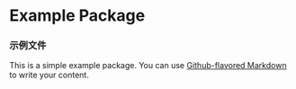 # Example Package
### 示例文件
This is a simple example package. You can use
[Github-flavored Markdown](https://guides.github.com/features/mastering-markdown/)
to write your content.